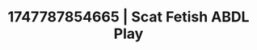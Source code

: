 ---
categories:
- Roleplay seduction
- Morning passion
- Body positivity
- Pegging play
- 3D animation
image: /assets/images/1747787854665.jpg
layout: post
seo:
  description: Featured content with exclusive ABDL Play, Scat Fetish. HD images available.
  keywords: ABDL Play, Scat Fetish
  og_image: /assets/images/1747787854665.jpg
  schema_type: VisualArtwork
tags:
- ABDL Play
- Scat Fetish
- '#1747787854665'
title: 1747787854665 | Scat Fetish ABDL Play
---